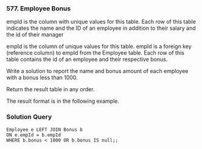 ###  577. Employee Bonus

empId is the column with unique values for this table.
Each row of this table indicates the name and the ID of an employee in addition to their salary and the id of their manager 

empId is the column of unique values for this table.
empId is a foreign key (reference column) to empId from the Employee table.
Each row of this table contains the id of an employee and their respective bonus.
 

Write a solution to report the name and bonus amount of each employee with a bonus less than 1000.

Return the result table in any order.

The result format is in the following example.

  

 


### Solution Query

```SELECT e.name, b.bonus FROM 
Employee e LEFT JOIN Bonus b
ON e.empId = b.empId
WHERE b.bonus < 1000 OR b.bonus IS null;;
```


